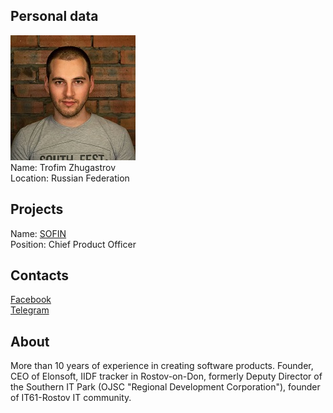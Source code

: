 ## Personal data
![trofim zhugastrov photo](photo/trofim_zhugastrov.jpg)  
Name:   Trofim Zhugastrov  
Location: Russian Federation  
## Projects 
Name: [SOFIN](../projects/sofin.md)  
Position: Chief Product Officer   
## Contacts  
[Facebook](https://www.facebook.com/TrofimJugastrov)   
[Telegram](https://t.me/jugastrov)
## About
More than 10 years of experience in creating software products. Founder, CEO of Elonsoft, IIDF tracker in Rostov-on-Don, formerly Deputy Director of the Southern IT Park (OJSC "Regional Development Corporation"), founder of IT61-Rostov IT community.
